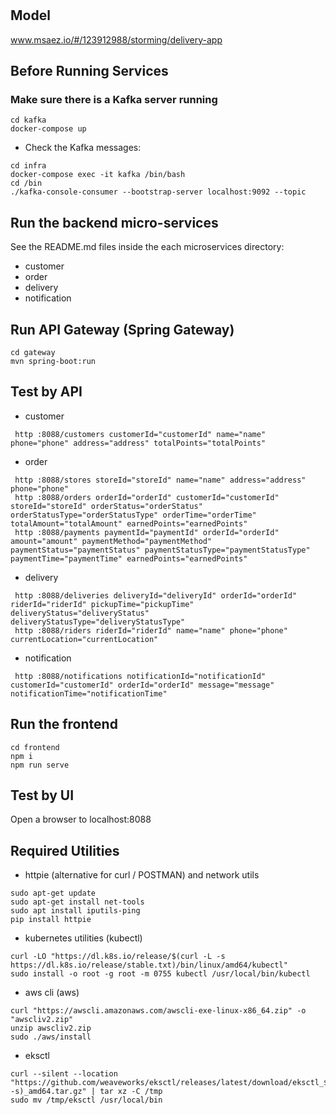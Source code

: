 # 

## Model
www.msaez.io/#/123912988/storming/delivery-app

## Before Running Services
### Make sure there is a Kafka server running
```
cd kafka
docker-compose up
```
- Check the Kafka messages:
```
cd infra
docker-compose exec -it kafka /bin/bash
cd /bin
./kafka-console-consumer --bootstrap-server localhost:9092 --topic
```

## Run the backend micro-services
See the README.md files inside the each microservices directory:

- customer
- order
- delivery
- notification


## Run API Gateway (Spring Gateway)
```
cd gateway
mvn spring-boot:run
```

## Test by API
- customer
```
 http :8088/customers customerId="customerId" name="name" phone="phone" address="address" totalPoints="totalPoints" 
```
- order
```
 http :8088/stores storeId="storeId" name="name" address="address" phone="phone" 
 http :8088/orders orderId="orderId" customerId="customerId" storeId="storeId" orderStatus="orderStatus" orderStatusType="orderStatusType" orderTime="orderTime" totalAmount="totalAmount" earnedPoints="earnedPoints" 
 http :8088/payments paymentId="paymentId" orderId="orderId" amount="amount" paymentMethod="paymentMethod" paymentStatus="paymentStatus" paymentStatusType="paymentStatusType" paymentTime="paymentTime" earnedPoints="earnedPoints" 
```
- delivery
```
 http :8088/deliveries deliveryId="deliveryId" orderId="orderId" riderId="riderId" pickupTime="pickupTime" deliveryStatus="deliveryStatus" deliveryStatusType="deliveryStatusType" 
 http :8088/riders riderId="riderId" name="name" phone="phone" currentLocation="currentLocation" 
```
- notification
```
 http :8088/notifications notificationId="notificationId" customerId="customerId" orderId="orderId" message="message" notificationTime="notificationTime" 
```


## Run the frontend
```
cd frontend
npm i
npm run serve
```

## Test by UI
Open a browser to localhost:8088

## Required Utilities

- httpie (alternative for curl / POSTMAN) and network utils
```
sudo apt-get update
sudo apt-get install net-tools
sudo apt install iputils-ping
pip install httpie
```

- kubernetes utilities (kubectl)
```
curl -LO "https://dl.k8s.io/release/$(curl -L -s https://dl.k8s.io/release/stable.txt)/bin/linux/amd64/kubectl"
sudo install -o root -g root -m 0755 kubectl /usr/local/bin/kubectl
```

- aws cli (aws)
```
curl "https://awscli.amazonaws.com/awscli-exe-linux-x86_64.zip" -o "awscliv2.zip"
unzip awscliv2.zip
sudo ./aws/install
```

- eksctl 
```
curl --silent --location "https://github.com/weaveworks/eksctl/releases/latest/download/eksctl_$(uname -s)_amd64.tar.gz" | tar xz -C /tmp
sudo mv /tmp/eksctl /usr/local/bin
```


